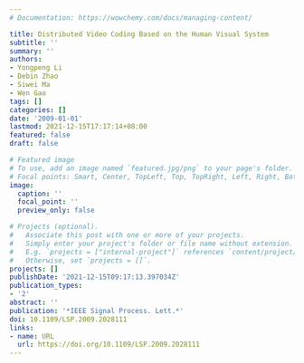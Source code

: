 ```yaml
---
# Documentation: https://wowchemy.com/docs/managing-content/

title: Distributed Video Coding Based on the Human Visual System
subtitle: ''
summary: ''
authors:
- Yongpeng Li
- Debin Zhao
- Siwei Ma
- Wen Gao
tags: []
categories: []
date: '2009-01-01'
lastmod: 2021-12-15T17:17:14+08:00
featured: false
draft: false

# Featured image
# To use, add an image named `featured.jpg/png` to your page's folder.
# Focal points: Smart, Center, TopLeft, Top, TopRight, Left, Right, BottomLeft, Bottom, BottomRight.
image:
  caption: ''
  focal_point: ''
  preview_only: false

# Projects (optional).
#   Associate this post with one or more of your projects.
#   Simply enter your project's folder or file name without extension.
#   E.g. `projects = ["internal-project"]` references `content/project/deep-learning/index.md`.
#   Otherwise, set `projects = []`.
projects: []
publishDate: '2021-12-15T09:17:13.397034Z'
publication_types:
- '2'
abstract: ''
publication: '*IEEE Signal Process. Lett.*'
doi: 10.1109/LSP.2009.2028111
links:
- name: URL
  url: https://doi.org/10.1109/LSP.2009.2028111
---
```

